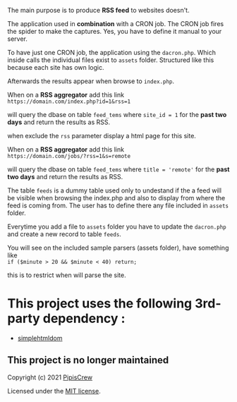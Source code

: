 The main purpose is to produce **RSS feed** to websites doesn't.

The application used in **combination** with a CRON job. The CRON job fires the spider to make the captures. Yes, you have to define it manual to your server.  

To have just one CRON job, the application using the `dacron.php`. Which inside calls the individual files exist to `assets` folder. Structured like this because each site has own logic.  

Afterwards the results appear when browse to `index.php`.  

When on a **RSS aggregator** add this link  
`https://domain.com/index.php?id=1&rss=1`

will query the dbase on table `feed_tems` where `site_id = 1` for the **past two days** and return the results as RSS.

when exclude the `rss` parameter display a html page for this site.

When on a **RSS aggregator** add this link  
`https://domain.com/jobs/?rss=1&s=remote`

will query the dbase on table `feed_tems` where `title = 'remote'` for the **past two days** and return the results as RSS.

The table `feeds` is a dummy table used only to undestand if the a feed will be visible when browsing the index.php and also to display from where the feed is coming from. The user has to define there any file included in `assets` folder.  

Everytime you add a file to `assets` folder you have to update the `dacron.php` and create a new record to table `feeds`.  

You will see on the included sample parsers (assets folder), have something like   
`if ($minute > 20 && $minute < 40)
	return;`  

this is to restrict when will parse the site.  


# This project uses the following 3rd-party dependency :  
* [simplehtmldom](http://sourceforge.net/projects/simplehtmldom/)


## This project is no longer maintained  

Copyright (c) 2021 [PipisCrew](http://pipiscrew.com)

Licensed under the [MIT license](http://www.opensource.org/licenses/mit-license.php).
